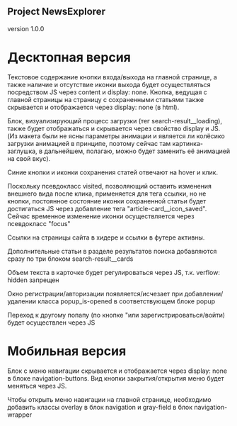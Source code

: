 ## Project NewsExplorer
version 1.0.0

# Десктопная версия
Текстовое содержание кнопки входа/выхода на главной странице, а также наличие и отсутствие иконки выхода будет осуществляться посредством JS через content и display: none. Кнопка, ведущая с главной страницы на страницу с сохраненными статьями также скрывается и отображается через display: none (в html).

Блок, визуализирующий процесс загрузки (тег search-result__loading), также будет отображаться и скрывается через свойство display и JS. (Из макета были не ясны параметры анимации и является ли колёсико загрузки анимацией в принципе, поэтому сейчас там картинка-заглушка, в дальнейшем, полагаю, можно будет заменить её анимацией на свой вкус).

Синие кнопки и иконки сохранения статей отвечают на hover и клик.

Поскольку псевдокласс visited, позволяющий оставить изменения внешнего вида после клика, применяется для тега ссылки, но не кнопки, постоянное состояние иконки сохраненной статьи будет достигаться JS через добавление тега "article-card__icon_saved". Сейчас временное изменение иконки осуществляется через псевдокласс "focus"

Ссылки на страницы сайта в хидере и ссылки в футере активны.

Дополнительные статьи в разделе результатов поиска добавляются сразу по три блоком search-result__cards

Объем текста в карточке будет регулироваться через JS, т.к. verflow: hidden запрещен

Окно регистрации/авторизации появляется/исчезает при добавлении/удалении класса popup_is-opened в соответствующем блоке popup

Переход к другому попапу (по кнопке "или зарегистрироваться/войти) будет осуществлен через JS

# Мобильная версия

Блок с меню навигации скрывается и отображается через display: none в блоке navigation-buttons. Вид кнопки закрытия/открытия меню будет меняться через JS.

Чтобы открыть меню навигации на главной странице, необходимо добавить классы overlay в блок navigation и gray-field в блок navigation-wrapper


